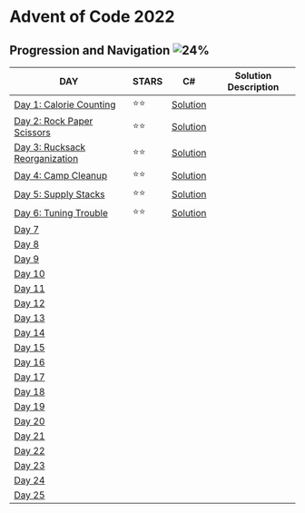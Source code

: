 # Advent of Code 2022

## Progression and Navigation ![24%](https://progress-bar.dev/24)

| DAY                                                          | STARS | C#                            | Solution Description |
| ------------------------------------------------------------ | ----- | ----------------------------- | -------------------- |
| [Day 1: Calorie Counting](https://adventofcode.com/2022/day/1) | ⭐️⭐️    | [Solution](./day01/Program.cs) |                      |
| [Day 2: Rock Paper Scissors](https://adventofcode.com/2022/day/2) | ⭐️⭐️    | [Solution](./day02/Program.cs) |                      |
| [Day 3: Rucksack Reorganization](https://adventofcode.com/2022/day/3) | ⭐️⭐️ | [Solution](./day03/Program.cs) |                      |
| [Day 4: Camp Cleanup](https://adventofcode.com/2022/day/4) | ⭐️⭐️ | [Solution](./day04/Program.cs) |                      |
| [Day 5: Supply Stacks](https://adventofcode.com/2022/day/5) | ⭐️⭐️ | [Solution](./day05/Program.cs) |                      |
| [Day 6: Tuning Trouble](https://adventofcode.com/2022/day/6) | ⭐️⭐️ | [Solution](./day06/Program.cs) |                      |
| [Day 7](https://adventofcode.com/2022/day/7)                |       |                               |                      |
| [Day 8](https://adventofcode.com/2022/day/8)                |       |                               |                      |
| [Day 9](https://adventofcode.com/2022/day/9)                |       |                               |                      |
| [Day 10](https://adventofcode.com/2022/day/10)              |       |                               |                      |
| [Day 11](https://adventofcode.com/2022/day/11)              |       |                               |                      |
| [Day 12](https://adventofcode.com/2022/day/12)              |       |                               |                      |
| [Day 13](https://adventofcode.com/2022/day/13)              |       |                               |                      |
| [Day 14](https://adventofcode.com/2022/day/14)              |       |                               |                      |
| [Day 15](https://adventofcode.com/2022/day/15)              |       |                               |                      |
| [Day 16](https://adventofcode.com/2022/day/16)              |       |                               |                      |
| [Day 17](https://adventofcode.com/2022/day/17)              |       |                               |                      |
| [Day 18](https://adventofcode.com/2022/day/18)              |       |                               |                      |
| [Day 19](https://adventofcode.com/2022/day/19)              |       |                               |                      |
| [Day 20](https://adventofcode.com/2022/day/20)              |       |                               |                      |
| [Day 21](https://adventofcode.com/2022/day/21)              |       |                               |                      |
| [Day 22](https://adventofcode.com/2022/day/22)              |       |                               |                      |
| [Day 23](https://adventofcode.com/2022/day/23)              |       |                               |                      |
| [Day 24](https://adventofcode.com/2022/day/24)              |       |                               |                      |
| [Day 25](https://adventofcode.com/2022/day/25)              |       |                               |                      |
